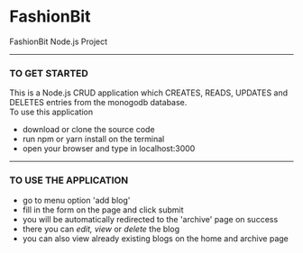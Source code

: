 # FashionBit
FashionBit Node.js Project

---

### TO GET STARTED

This is a Node.js CRUD application which CREATES, READS, UPDATES and DELETES entries from the monogodb database.  
To use this application  
- download or clone the source code  
- run npm or yarn install on the terminal
- open your browser and type in localhost:3000

---

### TO USE THE APPLICATION

- go to menu option 'add blog'
- fill in the form on the page and click submit
- you will be automatically redirected to the 'archive' page on success 
- there you can *edit, view* or *delete* the blog
- you can also view already existing blogs on the home and archive page
